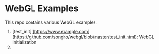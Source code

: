 # WebGL Examples
This repo contains various WebGL examples.

1. [test_init]([https://www.example.com](https://github.com/songho/webgl/blob/master/test_init.html): WebGL Initialization
2. 
